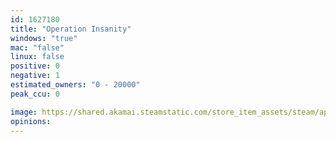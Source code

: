 ```yaml
---
id: 1627180
title: "Operation Insanity"
windows: "true"
mac: "false"
linux: false
positive: 0
negative: 1
estimated_owners: "0 - 20000"
peak_ccu: 0

image: https://shared.akamai.steamstatic.com/store_item_assets/steam/apps/1627180/header.jpg?t=1713054103
opinions:
---
```

